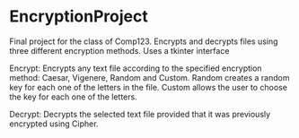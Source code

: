 # EncryptionProject
Final project for the class of Comp123. Encrypts and decrypts files using three different encryption methods. Uses a tkinter interface

Encrypt: Encrypts any text file according to the specified encryption method: Caesar, Vigenere, Random and Custom. 
Random creates a random key for each one of the letters in the file. 
Custom allows the user to choose the key for each one of the letters.

Decrypt: Decrypts the selected text file provided that it was previously encrypted using Cipher.
